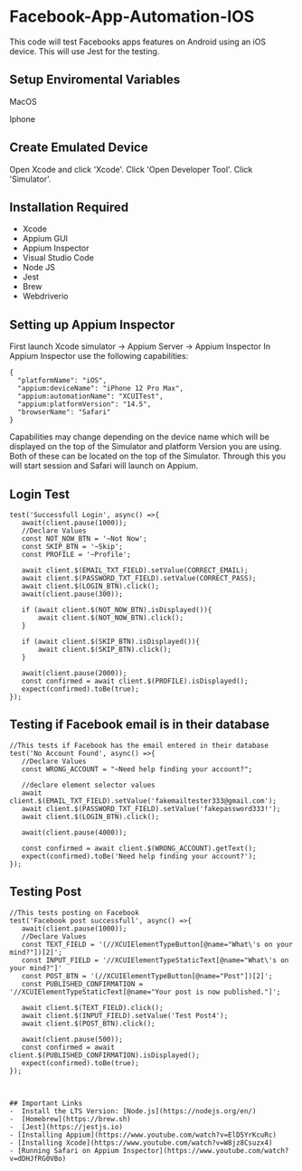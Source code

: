 # Facebook-App-Automation-IOS
 This code will test Facebooks apps features on Android using an iOS device. This will use Jest for the testing. 

## Setup Enviromental Variables

MacOS

Iphone 

## Create Emulated Device
Open Xcode and click 'Xcode'. Click 'Open Developer Tool'. Click 'Simulator'.

## Installation Required 
- Xcode
- Appium GUI 
- Appium Inspector
- Visual Studio Code
- Node JS
- Jest 
- Brew 
- Webdriverio

## Setting up Appium Inspector 
First launch Xcode simulator -> Appium Server -> Appium Inspector 
In Appium Inspector use the following capabilities: 
```
{
  "platformName": "iOS",
  "appium:deviceName": "iPhone 12 Pro Max",
  "appium:automationName": "XCUITest",
  "appium:platformVersion": "14.5",
  "browserName": "Safari"
}
```
Capabilities may change depending on the device name which will be displayed on the top of the Simulator and platform Version you are using. Both of these can be located on the top of the Simulator. Through this you will start session and Safari will launch on Appium. 

## Login Test
```
test('Successfull Login', async() =>{
   await(client.pause(1000));
   //Declare Values
   const NOT_NOW_BTN = '~Not Now';
   const SKIP_BTN = '~Skip';
   const PROFILE = '~Profile';
 
   await client.$(EMAIL_TXT_FIELD).setValue(CORRECT_EMAIL);
   await client.$(PASSWORD_TXT_FIELD).setValue(CORRECT_PASS);
   await client.$(LOGIN_BTN).click();
   await(client.pause(300));

   if (await client.$(NOT_NOW_BTN).isDisplayed()){
       await client.$(NOT_NOW_BTN).click();
   }
 
   if (await client.$(SKIP_BTN).isDisplayed()){
       await client.$(SKIP_BTN).click();
   }
 
   await(client.pause(2000));
   const confirmed = await client.$(PROFILE).isDisplayed();
   expect(confirmed).toBe(true);
});
```
## Testing if Facebook email is in their database 
```
//This tests if Facebook has the email entered in their database
test('No Account Found', async() =>{
   //Declare Values
   const WRONG_ACCOUNT = "~Need help finding your account?";

   //declare element selector values
   await client.$(EMAIL_TXT_FIELD).setValue('fakemailtester333@gmail.com');
   await client.$(PASSWORD_TXT_FIELD).setValue('fakepassword333!');
   await client.$(LOGIN_BTN).click();

   await(client.pause(4000));

   const confirmed = await client.$(WRONG_ACCOUNT).getText();
   expect(confirmed).toBe('Need help finding your account?');
});
```
## Testing Post
```
//This tests posting on Facebook
test('Facebook post successfull', async() =>{
   await(client.pause(1000));
   //Declare Values
   const TEXT_FIELD = '(//XCUIElementTypeButton[@name="What\'s on your mind?"])[2]';
   const INPUT_FIELD = '//XCUIElementTypeStaticText[@name="What\'s on your mind?"]'
   const POST_BTN = '(//XCUIElementTypeButton[@name="Post"])[2]';
   const PUBLISHED_CONFIRMATION = '//XCUIElementTypeStaticText[@name="Your post is now published."]';
 
   await client.$(TEXT_FIELD).click();
   await client.$(INPUT_FIELD).setValue('Test Post4');
   await client.$(POST_BTN).click();
 
   await(client.pause(500));
   const confirmed = await client.$(PUBLISHED_CONFIRMATION).isDisplayed();
   expect(confirmed).toBe(true);
});
```
## 
```

## Important Links
-  Install the LTS Version: [Node.js](https://nodejs.org/en/)
-  [Homebrew](https://brew.sh)
-  [Jest](https://jestjs.io)
- [Installing Appium](https://www.youtube.com/watch?v=ElD5YrKcuRc)
- [Installing Xcode](https://www.youtube.com/watch?v=W8jz8Csuzx4)
- [Running Safari on Appium Inspector](https://www.youtube.com/watch?v=dDHJfRG0VBo)
